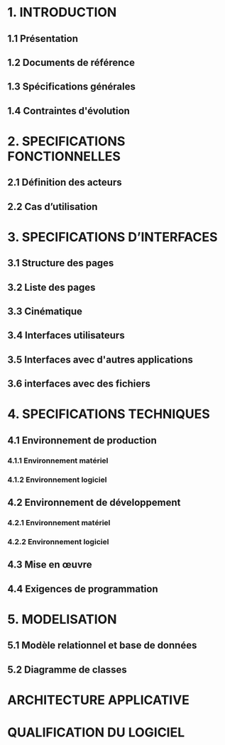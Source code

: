 # 1. INTRODUCTION
## 1.1 Présentation
## 1.2 Documents de référence
## 1.3 Spécifications générales
## 1.4 Contraintes d'évolution
# 2. SPECIFICATIONS FONCTIONNELLES
## 2.1 Définition des acteurs
## 2.2 Cas d’utilisation
# 3. SPECIFICATIONS D’INTERFACES
## 3.1 Structure des pages
## 3.2 Liste des pages
## 3.3 Cinématique
## 3.4 Interfaces utilisateurs
## 3.5 Interfaces avec d'autres applications
## 3.6 interfaces avec des fichiers
# 4. SPECIFICATIONS TECHNIQUES
## 4.1 Environnement de production
### 4.1.1 Environnement matériel
### 4.1.2 Environnement logiciel
## 4.2 Environnement de développement
### 4.2.1 Environnement matériel
### 4.2.2 Environnement logiciel
## 4.3 Mise en œuvre
## 4.4 Exigences de programmation
# 5. MODELISATION
## 5.1 Modèle relationnel et base de données
## 5.2 Diagramme de classes
# ARCHITECTURE APPLICATIVE
# QUALIFICATION DU LOGICIEL
